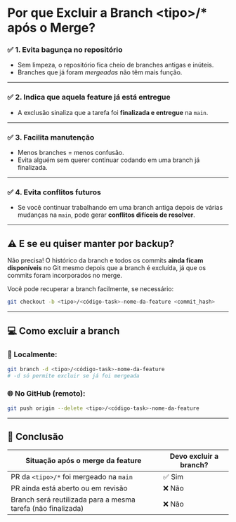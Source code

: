 # Por que Excluir a Branch &lt;tipo&gt;/* após o Merge?

### ✅ 1. **Evita bagunça no repositório**

- Sem limpeza, o repositório fica cheio de branches antigas e inúteis.
- Branches que já foram *mergeadas* não têm mais função.

---

### ✅ 2. **Indica que aquela feature já está entregue**

- A exclusão sinaliza que a tarefa foi **finalizada e entregue** na `main`.

---

### ✅ 3. **Facilita manutenção**

- Menos branches = menos confusão.
- Evita alguém sem querer continuar codando em uma branch já finalizada.

---

### ✅ 4. **Evita conflitos futuros**

- Se você continuar trabalhando em uma branch antiga depois de várias mudanças na `main`, pode gerar **conflitos difíceis de resolver**.

---

## ⚠️ E se eu quiser manter por backup?

Não precisa! O histórico da branch e todos os commits **ainda ficam disponíveis** no Git mesmo depois que a branch é excluída, já que os commits foram incorporados no merge.

Você pode recuperar a branch facilmente, se necessário:

```bash
git checkout -b <tipo>/<código-task>-nome-da-feature <commit_hash>
```

---

## 💻 Como excluir a branch

### 🔨 Localmente:

```bash
git branch -d <tipo>/<código-task>-nome-da-feature 
# -d só permite excluir se já foi mergeada
```

### 🌐 No GitHub (remoto):

```bash
git push origin --delete <tipo>/<código-task>-nome-da-feature
```

---

## 📌 Conclusão

| Situação após o merge da feature | Devo excluir a branch? |
| --- | --- |
| PR da `<tipo>/*` foi mergeado na `main` | ✅ Sim |
| PR ainda está aberto ou em revisão | ❌ Não |
| Branch será reutilizada para a mesma tarefa (não finalizada) | ❌ Não |